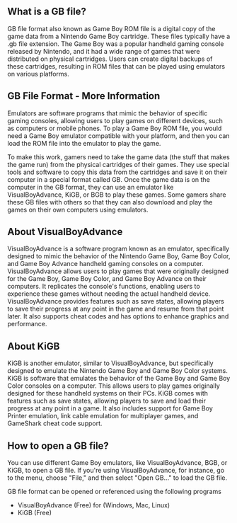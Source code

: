 ## What is a GB file?

GB file format also known as Game Boy ROM file is a digital copy of the game data from a Nintendo Game Boy cartridge. These files typically have a .gb file extension. The Game Boy was a popular handheld gaming console released by Nintendo, and it had a wide range of games that were distributed on physical cartridges. Users can create digital backups of these cartridges, resulting in ROM files that can be played using emulators on various platforms.

## GB File Format - More Information

Emulators are software programs that mimic the behavior of specific gaming consoles, allowing users to play games on different devices, such as computers or mobile phones. To play a Game Boy ROM file, you would need a Game Boy emulator compatible with your platform, and then you can load the ROM file into the emulator to play the game.

To make this work, gamers need to take the game data (the stuff that makes the game run) from the physical cartridges of their games. They use special tools and software to copy this data from the cartridges and save it on their computer in a special format called GB. Once the game data is on the computer in the GB format, they can use an emulator like VisualBoyAdvance, KiGB, or BGB to play these games. Some gamers share these GB files with others so that they can also download and play the games on their own computers using emulators.

## About VisualBoyAdvance

VisualBoyAdvance is a software program known as an emulator, specifically designed to mimic the behavior of the Nintendo Game Boy, Game Boy Color, and Game Boy Advance handheld gaming consoles on a computer. VisualBoyAdvance allows users to play games that were originally designed for the Game Boy, Game Boy Color, and Game Boy Advance on their computers. It replicates the console's functions, enabling users to experience these games without needing the actual handheld device. VisualBoyAdvance provides features such as save states, allowing players to save their progress at any point in the game and resume from that point later. It also supports cheat codes and has options to enhance graphics and performance.

## About KiGB

KiGB is another emulator, similar to VisualBoyAdvance, but specifically designed to emulate the Nintendo Game Boy and Game Boy Color systems. KiGB is software that emulates the behavior of the Game Boy and Game Boy Color consoles on a computer. This allows users to play games originally designed for these handheld systems on their PCs. KiGB comes with features such as save states, allowing players to save and load their progress at any point in a game. It also includes support for Game Boy Printer emulation, link cable emulation for multiplayer games, and GameShark cheat code support.

## How to open a GB file?

You can use different Game Boy emulators, like VisualBoyAdvance, BGB, or KiGB, to open a GB file. If you're using VisualBoyAdvance, for instance, go to the menu, choose "File," and then select "Open GB..." to load the GB file.

GB file format can be opened or referenced using the following programs

- VisualBoyAdvance (Free) for (Windows, Mac, Linux)
- KiGB (Free)
